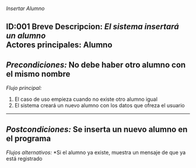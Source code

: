 *Insertar Alumno*

**ID:001** 
**Breve Descripcion:** _El sistema insertará un alumno_  
**Actores principales:** Alumno  
---------------------------------------------------------
*Precondiciones:* No debe haber otro alumno con el mismo nombre
---------------------------------------------------------
*Flujo principal:* 
1. El caso de uso empieza cuando no existe otro alumno igual
2. El sistema creará un nuevo alumno con los datos que ofreza el usuario
----------------------------------------------------------
*Postcondiciones:* Se inserta un nuevo alumno en el programa
----------------------------------------------------------
*Flujos alternativos:* 
*Si el alumno ya existe, muestra un mensaje de que ya está registrado
